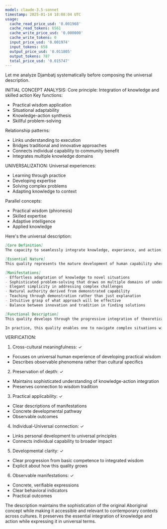 ```yaml
---
model: claude-3.5-sonnet
timestamp: 2025-01-14 18:08:04 UTC
usage:
  cache_read_price_usd: '0.001968'
  cache_read_tokens: 6561
  cache_write_price_usd: '0.000000'
  cache_write_tokens: 0
  input_price_usd: '0.001974'
  input_tokens: 658
  output_price_usd: '0.011805'
  output_tokens: 787
  total_price_usd: '0.015747'
---
```


Let me analyze Djambatj systematically before composing the universal description.

INITIAL CONCEPT ANALYSIS:
Core principle: Integration of knowledge and skilled action
Key functions:
- Practical wisdom application
- Situational adaptability
- Knowledge-action synthesis
- Skillful problem-solving

Relationship patterns:
- Links understanding to execution
- Bridges traditional and innovative approaches
- Connects individual capability to community benefit
- Integrates multiple knowledge domains

UNIVERSALIZATION:
Universal experiences:
- Learning through practice
- Developing expertise
- Solving complex problems
- Adapting knowledge to context

Parallel concepts:
- Practical wisdom (phronesis)
- Skilled expertise
- Adaptive intelligence
- Applied knowledge

Here's the universal description:

```markdown
[Core Definition]
The capacity to seamlessly integrate knowledge, experience, and action, manifesting as skillful response to circumstances through the sophisticated application of understanding. It represents the synthesis of learning and doing, where wisdom becomes evident through effective, appropriate action.

[Essential Nature]
This quality represents the mature development of human capability where knowledge transforms into skilled action through deep understanding and practical experience. It goes beyond mere technical competence or accumulated knowledge, embodying instead the sophisticated integration of multiple ways of knowing with the ability to act effectively in complex situations. This integration manifests as a kind of fluid expertise that responds appropriately to changing circumstances while maintaining connection to foundational principles and wisdom.

[Manifestations]
- Effortless adaptation of knowledge to novel situations
- Sophisticated problem-solving that draws on multiple domains of understanding
- Elegant simplicity in addressing complex challenges
- Natural authority derived from demonstrated capability
- Teaching through demonstration rather than just explanation
- Intuitive grasp of what approach will be effective
- Balance between innovation and tradition in finding solutions

[Functional Description]
This quality develops through the progressive integration of theoretical understanding with practical experience, refined by reflection and continuous application. It begins with basic competence, evolves through practiced expertise, and culminates in a state where knowledge and action become unified. The development process involves not just accumulating information or skills, but developing the wisdom to know what applies when, and how to adapt fundamental principles to new contexts.

In practice, this quality enables one to navigate complex situations with apparent ease, finding elegant solutions that others might miss. It manifests as a form of practical excellence that maintains deep connection to underlying principles while adapting flexibly to current circumstances. This capability earns natural respect and positions one to guide others, not through formal authority but through demonstrated wisdom-in-action.
```

VERIFICATION:
1. Cross-cultural meaningfulness: ✓
- Focuses on universal human experience of developing practical wisdom
- Describes observable phenomena rather than cultural specifics

2. Preservation of depth: ✓
- Maintains sophisticated understanding of knowledge-action integration
- Preserves connection to wisdom tradition

3. Practical applicability: ✓
- Clear descriptions of manifestations
- Concrete developmental pathway
- Observable outcomes

4. Individual-Universal connection: ✓
- Links personal development to universal principles
- Connects individual capability to broader impact

5. Developmental clarity: ✓
- Clear progression from basic competence to integrated wisdom
- Explicit about how this quality grows

6. Observable manifestations: ✓
- Concrete, verifiable expressions
- Clear behavioral indicators
- Practical outcomes

The description maintains the sophistication of the original Aboriginal concept while making it accessible and relevant to contemporary contexts across cultures. It preserves the essential integration of knowledge and action while expressing it in universal terms.
